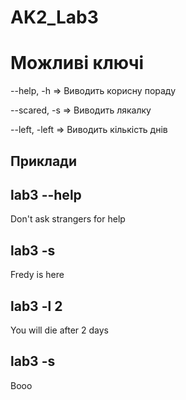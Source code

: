 # AK2_Lab3
# Можливі ключі

--help, -h => Виводить корисну пораду

--scared, -s => Виводить лякалку

--left, -left => Виводить кількість днів
 
## Приклади
lab3 --help
---------------

Don't ask strangers for help

lab3 -s
---------------

Fredy is here

lab3 -l 2
------------------

You will die after 2 days

lab3 -s
-------------

Booo
